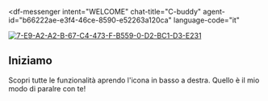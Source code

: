 <script src="https://www.gstatic.com/dialogflow-console/fast/messenger/bootstrap.js?v=1"></script>
<df-messenger
  intent="WELCOME"
  chat-title="C-buddy"
  agent-id="b66222ae-e3f4-46ce-8590-e52263a120ca"
  language-code="it"
></df-messenger>

<a href="https://ibb.co/rfv18z3"><img src="https://i.ibb.co/h1CtQ4c/7-E9-A2-A2-B-67-C4-473-F-B559-0-D2-BC1-D3-E231.jpg" alt="7-E9-A2-A2-B-67-C4-473-F-B559-0-D2-BC1-D3-E231" border="0"></a>

## Iniziamo
Scopri tutte le funzionalità aprendo l'icona in basso a destra. Quello è il mio modo di paralre con te!


